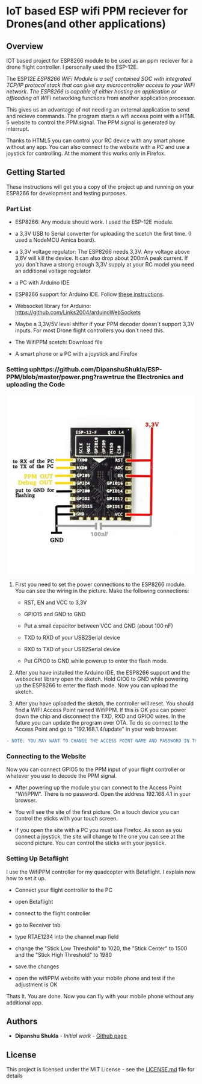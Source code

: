 # IoT based ESP wifi PPM reciever for Drones(and other applications)

## Overview

IOT based project for ESP8266 module to be used as an ppm reciever for a drone flight controller. I personally used the ESP-12E.

The ESP*12E ESP8266 WiFi Module is a self contained SOC with integrated TCP/IP protocol stack that can give any microcontroller access to your WiFi network. The ESP8266 is capable of either hosting an application or offloading all Wi*Fi networking functions from another application processor.

This gives us an advantage of not needing an external application to send and recieve commands. The program starts a wifi access point with a HTML 5 website to control the PPM signal. The PPM signal is generated by interrupt.

Thanks to HTML5 you can control your RC device with any smart phone without any app. You can also connect to the website with a PC and use a joystick for controlling. At the moment this works only in Firefox.

## Getting Started

These instructions will get you a copy of the project up and running on your ESP8266  for development and testing purposes.

### Part List

* ESP8266: Any module should work. I used the ESP-12E module.

* a 3,3V USB to Serial converter for uploading the scetch the first time. (I used a NodeMCU Amica board).

* a 3,3V voltage regulator: The ESP8266 needs 3,3V. Any voltage above 3,6V will kill the device. It can also drop about 200mA peak current. If you don´t have a strong enough 3,3V supply at your RC model you need an additional voltage regulator.

* a PC with Arduino IDE

* ESP8266 support for Arduino IDE. Follow [these instructions](https://learn.sparkfun.com/tutorials/esp8266-thing-hookup-guide/installing-the-esp8266-arduino-addon).

* Websocket library for Arduino: https://github.com/Links2004/arduinoWebSockets

* Maybe a 3,3V/5V level shifter if your PPM decoder doesn´t support 3,3V inputs. For most Drone flight controllers you don´t need this.

* The WifiPPM scetch: Download file 

* A smart phone or a PC with a joystick and Firefox

### Setting uphttps://github.com/DipanshuShukla/ESP-PPM/blob/master/power.png?raw=true the Electronics and uploading the Code

![Wiring Diagram](https://github.com/DipanshuShukla/ESP-PPM/blob/master/power.png?raw=true)

1. First you need to set the power connections to the ESP8266 module. You can see the wiring in the picture. Make the following connections:

	* RST, EN and VCC to 3,3V

	* GPIO15 and GND to GND

	* Put a small capacitor between VCC and GND (about 100 nF)

	* TXD to RXD of your USB2Serial device

	* RXD to TXD of your USB2Serial device

	* Put GPIO0 to GND while powerup to enter the flash mode.

2. After you have installed the Arduino IDE, the ESP8266 support and the websocket library open the sketch. Hold GIO0 to GND while powering up the ESP8266 to enter the flash mode. Now you can upload the sketch.

3. After you have uploaded the sketch, the controller will reset. You should find a WIFI Access Point named WifiPPM. If this is OK you can power down the chip and disconnect the TXD, RXD and GPIO0 wires. In the future you can update the program over OTA. To do so connect to the Access Point and go to "192.168.1.4/update" in your web browser.

```diff
- NOTE: YOU MAY WANT TO CHANGE THE ACCESS POINT NAME AND PASSWORD IN THE CODE BEFORE UPLOADING THE SKETCH.
```

### Connecting to the Website

Now you can connect GPIO5 to the PPM input of your flight controller or whatever you use to decode the PPM signal.

  * After powering up the module you can connect to the Access Point "WifiPPM". There is no password. Open the address 192.168.4.1 in your browser.

  * You will see the site of the first picture. On a touch device you can control the sticks with your touch screen.

  * If you open the site with a PC you must use Firefox. As soon as you connect a joystick, the site will change to the one you can see at the second picture. You can control the sticks with your joystick.

### Setting Up Betaflight

I use the WifiPPM controller for my quadcopter with Betaflight. I explain now how to set it up.

  * Connect your flight controller to the PC

  * open Betaflight

  * connect to the flight controller

  * go to Receiver tab

  * type RTAE1234 into the channel map field

  * change the "Stick Low Threshold" to 1020, the "Stick Center" to 1500 and the "Stick High Threshold" to 1980

  * save the changes

  * open the wifiPPM website with your mobile phone and test if the adjustment is OK

Thats it. You are done. Now you can fly with your mobile phone without any additional app.

## Authors

* **Dipanshu Shukla** - *Initial work* - [Github page](https://https://github.com/DipanshuShukla)

## License

This project is licensed under the MIT License - see the [LICENSE.md](LICENSE.md) file for details
